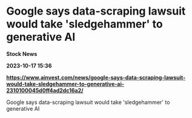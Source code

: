 # Google says data-scraping lawsuit would take 'sledgehammer' to generative AI
**Stock News**

**2023-10-17 15:36**

**https://www.ainvest.com/news/google-says-data-scraping-lawsuit-would-take-sledgehammer-to-generative-ai-2310100045d0ff4ad2dc16a2/**

Google says data-scraping lawsuit would take 'sledgehammer' to generative AI